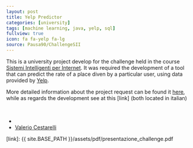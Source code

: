 ```yaml
---
layout: post
title: Yelp Predictor
categories: [university]
tags: [machine learning, java, yelp, sql]
fullview: true
icon: fa fa-yelp fa-lg
source: Pausa90/ChallengeSII
---
```


This is a university project develop for the challenge held in the course [Sistemi Intelligenti per Internet]. It was required the development of a tool that can predict the rate of a place diven by a particular user, using data provided by [Yelp]. 

More detailed information about the project request can be found it [here], while as regards the development see at this [link] (both located in italian)


<!-- Contributors -->
<br/>

<ul class="tag_box list-unstyled list-inline">
	  <li><i class="fa fa-users fa-lg"></i></li>
			<li><a href="http://v1ll0.github.io">
				<span>Valerio Cestarelli</span>
			</a>
	  </li>
</ul>

[Sistemi Intelligenti per Internet]: https://sites.google.com/site/sistemiintelligentiperinternet/
[Yelp]: https://www.yelp.com
[here]: https://sites.google.com/site/sistemiintelligentiperinternet/challenge-a-a-2013-2014
[link]: {{ site.BASE_PATH }}/assets/pdf/presentazione_challenge.pdf